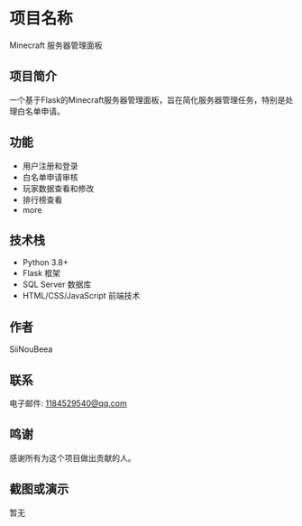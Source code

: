 # 项目名称
Minecraft 服务器管理面板

## 项目简介
一个基于Flask的Minecraft服务器管理面板，旨在简化服务器管理任务，特别是处理白名单申请。

## 功能
- 用户注册和登录
- 白名单申请审核
- 玩家数据查看和修改
- 排行榜查看
- more

## 技术栈
- Python 3.8+
- Flask 框架
- SQL Server 数据库
- HTML/CSS/JavaScript 前端技术

## 作者
SiiNouBeea

## 联系
电子邮件: 1184529540@qq.com

## 鸣谢
感谢所有为这个项目做出贡献的人。

## 截图或演示
暂无
